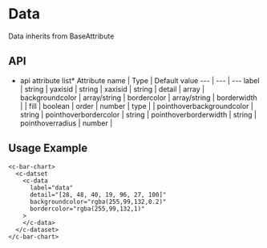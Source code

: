 # Data

Data inherits from BaseAttribute

## API

- api attribute list\*
  Attribute name | Type | Default value
  --- | --- | ---
  label | string |
  yaxisid | string |
  xaxisid | string |
  detail | array |
  backgroundcolor | array/string |
  bordercolor | array/string |
  borderwidth | |
  fill | boolean |
  order | number |
  type | |
  pointhoverbackgroundcolor | string |
  pointhoverbordercolor | string |
  pointhoverborderwidth | string |
  pointhoverradius | number |

## Usage Example

```
<c-bar-chart>
  <c-datset
    <c-data
      label="data"
      detail="[28, 48, 40, 19, 96, 27, 100]"
      backgroundcolor="rgba(255,99,132,0.2)"
      bordercolor="rgba(255,99,132,1)"
    >
    </c-data>
  </c-dataset>
</c-bar-chart>
```
